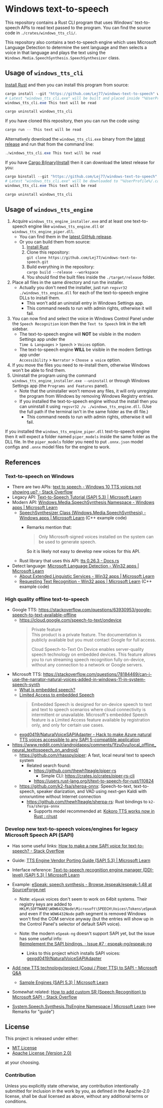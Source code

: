 # Windows text-to-speech

This repository contains a Rust CLI program that uses Windows' text-to-speech APIs to read text passed to the program. You can find the source code in `./crates/windows_tts_cli/`.

This repository also contains a text-to-speech engine which uses Microsoft Language Detection to determine the sent language and then selects a voice in that language and plays the text using the `Windows.Media.SpeechSynthesis.SpeechSynthesizer` class.

## Usage of `windows_tts_cli`

[Install Rust](https://www.rust-lang.org/tools/install) and then you can install this program from source:

```powershell
cargo install --git "https://github.com/Lej77/windows-text-to-speech" windows_tts_cli
# Latest "windows_tts_cli.exe" will be built and placed inside "%UserProfile%/.cargo/bin/"
windows_tts_cli.exe This text will be read

cargo uninstall windows_tts_cli
```

If you have cloned this repository, then you can run the code using:

```powershell
cargo run -- This text will be read
```

Alternatively download the `windows_tts_cli.exe` binary from the [latest release](https://github.com/Lej77/windows-text-to-speech/releases) and run that from the command line:

```powershell
./windows_tts_cli.exe This text will be read
```

If you have [Cargo B(inary)Install](https://github.com/cargo-bins/cargo-binstall) then it can download the latest release for you:

```powershell
cargo binstall --git "https://github.com/Lej77/windows-text-to-speech" windows_tts_cli
# Latest "windows_tts_cli.exe" will be downloaded to "%UserProfile%/.cargo/bin/"
windows_tts_cli.exe This text will be read

cargo uninstall windows_tts_cli
```

## Usage of `windows_tts_engine`

1. Acquire `windows_tts_engine_installer.exe` and at least one text-to-speech engine like `windows_tts_engine.dll` or `windows_tts_engine_piper.dll`.
   - You can find them in the [latest GitHub release](https://github.com/Lej77/windows-text-to-speech/releases).
   - Or you can build them from source:
     1. [Install Rust](https://www.rust-lang.org/tools/install)
     2. Clone this repository:\
        `git clone https://github.com/Lej77/windows-text-to-speech.git`
     3. Build everything in the repository:\
        `cargo build --release --workspace`
     4. You should find the built files inside the `./target/release` folder.
2. Place all files in the same directory and run the installer.
   - Actually you don't need the installer, just run `regsvr32 ./windows_tts_engine.dll` for each of the text-to-speech engine DLLs to install them.
     - This won't add an uninstall entry in Windows Settings app.
     - This command needs to run with admin rights, otherwise it will fail.
3. You can now find and select the voice in Windows Control Panel under the `Speech Recognition` icon then the `Text to Speech` link in the left sidebar.
   - The text-to-speech engine will **NOT** be visible in the modern Settings app under the\
      `Time & Languages` > `Speech` > `Voices` option.
   - The text-to-speech engine **WILL** be visible in the modern Settings app under\
     `Accessibility` > `Narrator` > `Choose a voice` option.
4. If you move the files you need to re-install them, otherwise Windows won't be able to find them.
5. Uninstall the program using the command `windows_tts_engine_installer.exe --uninstall` or through Windows Settings app (the `Programs and Features` panel).
   - Note that the uninstaller won't remove any files, it will only unregister the program from Windows by removing Windows Registry entries.
   - If you installed the text-to-speech engine without the install then you can uninstall it using `regsvr32 /u ./windows_tts_engine.dll`. (Use the full path if the terminal isn't in the same folder as the dll file.)
     - This command needs to run with admin rights, otherwise it will fail.

If you installed the `windows_tts_engine_piper.dll` text-to-speech engine then it will expect a folder named `piper_models` inside the same folder as the DLL file. In the `piper_models` folder you need to put `.onnx.json` model configs and `.onnx` model files for the engine to work.

## References

### Text-to-speech on Windows

- There are two APIs: [text to speech - Windows 10 TTS voices not showing up? - Stack
  Overflow](https://stackoverflow.com/questions/40406719/windows-10-tts-voices-not-showing-up/40427509#40427509)
- Legacy API: [Text-to-Speech Tutorial (SAPI 5.3) | Microsoft
  Learn](https://learn.microsoft.com/en-us/previous-versions/windows/desktop/ms720163(v=vs.85))
- Modern API: [Windows.Media.SpeechSynthesis Namespace - Windows apps | Microsoft
  Learn](https://learn.microsoft.com/en-us/uwp/api/windows.media.speechsynthesis?view=winrt-26100&redirectedfrom=MSDN)
  - [SpeechSynthesizer Class (Windows.Media.SpeechSynthesis) - Windows apps | Microsoft Learn](https://learn.microsoft.com/en-us/uwp/api/windows.media.speechsynthesis.speechsynthesizer?view=winrt-26100#examples) (C++ example code)
    - Remarks mention that:
      > Only Microsoft-signed voices installed on the system can be used to generate speech.

      So it is likely not easy to develop new voices for this API.
  - Rust library that uses this API: [tts 0.26.3 - Docs.rs](https://docs.rs/crate/tts/latest/source/src/backends/winrt.rs)
- Detect language: [Microsoft Language Detection - Win32 apps | Microsoft Learn](https://learn.microsoft.com/en-us/windows/win32/intl/microsoft-language-detection)
  - [About Extended Linguistic Services - Win32 apps | Microsoft Learn](https://learn.microsoft.com/pl-pl/windows/win32/intl/about-extended-linguistic-services)
  - [Requesting Text Recognition - Win32 apps | Microsoft Learn](https://learn.microsoft.com/pl-pl/windows/win32/intl/requesting-text-recognition) (C++ example code)

### High quality offline text-to-speech

- Google TTS: <https://stackoverflow.com/questions/63930953/google-speech-to-text-available-offline>
  - <https://cloud.google.com/speech-to-text/ondevice>
    > Private feature\
    > This product is a private feature. The documentation is publicly available but you must contact Google for full access.
    >
    > Cloud Speech-to-Text On Device enables server-quality speech technology on embedded devices. This feature allows you to run streaming speech recognition fully on-device, without any connection to a network or Google servers.
- Microsoft TTS: <https://stackoverflow.com/questions/78184469/can-i-use-the-narrator-natural-voices-added-in-windows-11-in-system-speech-synth>
  - [What is embedded speech?](https://learn.microsoft.com/en-us/azure/ai-services/speech-service/embedded-speech?tabs=windows-target%2Cjre&pivots=programming-language-csharp)
  - [Limited Access to embedded Speech](https://learn.microsoft.com/en-us/legal/cognitive-services/speech-service/embedded-speech/limited-access-embedded-speech?context=%2Fazure%2Fai-services%2Fspeech-service%2Fcontext%2Fcontext)
    > Embedded Speech is designed for on-device speech to text and text to speech scenarios where cloud connectivity is intermittent or unavailable. Microsoft's embedded Speech feature is a Limited Access feature available by registration only, and only for certain use cases.
  - [exgd0419/NaturalVoiceSAPIAdapter - Hack to make Azure natural TTS voices accessible to any SAPI 5-compatible application](https://github.com/gexgd0419/NaturalVoiceSAPIAdapter)
- <https://www.reddit.com/r/androidapps/comments/1fzu0vu/local_offline_neural_texttospeech_on_android/>
  - <https://github.com/rhasspy/piper>: A fast, local neural text to speech system
    - Related search found:
      - <https://github.com/thewh1teagle/piper-rs>
        - Simple CLI: <https://crates.io/crates/piper-rs-cli>
      - <https://users.rust-lang.org/t/text-to-speech-for-rust/110824>
  - <https://github.com/k2-fsa/sherpa-onnx>: Speech-to-text, text-to-speech, speaker diarization, and VAD using next-gen Kaldi with onnxruntime without Internet connection
    - <https://github.com/thewh1teagle/sherpa-rs>: Rust bindings to `k2-fsa/sherpa-onnx`
      - Supports model recommended at: [Kokoro TTS works now in Rust : r/rust](https://www.reddit.com/r/rust/comments/1i4kqmv/kokoro_tts_works_now_in_rust/)

### Develop new text-to-speech voices/engines for **legacy** Microsoft Speech API (SAPI)

- Has some useful links: [How to make a new SAPI voice for text-to-speech? - Stack Overflow](https://stackoverflow.com/questions/22881861/how-to-make-a-new-sapi-voice-for-text-to-speech)

- Guide: [TTS Engine Vendor Porting Guide (SAPI 5.3) | Microsoft Learn](https://learn.microsoft.com/en-us/previous-versions/windows/desktop/ms717037(v=vs.85)?redirectedfrom=MSDN)

- Interface reference: [Text-to-speech recognition engine manager (DDI-level) (SAPI 5.3) | Microsoft Learn](https://learn.microsoft.com/en-us/previous-versions/windows/desktop/ms717235(v=vs.85))

- Example: [eSpeak: speech synthesis - Browse /espeak/espeak-1.48 at SourceForge.net](https://sourceforge.net/projects/espeak/files/espeak/espeak-1.48/)

  - Note: `eSpeak` voices don't seem to work on 64bit systems. Their registry keys are added to `HKLM\SOFTWARE\WOW6432Node\Microsoft\SPEECH\Voices\Tokens\eSpeak` and even if the `WOW6432Node` path segment is removed Windows won't find the COM service anyway (but the entries will show up in the Control Panel's selector of default SAPI voice).

  - Note: the modern `eSpeak-ng` doesn't support SAPI yet, but the issue has some useful info:\
    [Reimplement the SAPI bindings. · Issue #7 · espeak-ng/espeak-ng](https://github.com/espeak-ng/espeak-ng/issues/7#issuecomment-2527109323)

    - Links to this project which installs SAPI voices: [gexgd0419/NaturalVoiceSAPIAdapter](https://github.com/gexgd0419/NaturalVoiceSAPIAdapter)

- [Add new TTS technology/project (Coqui / Piper TTS) to SAPI - Microsoft Q&A](https://learn.microsoft.com/en-us/answers/questions/1444682/add-new-tts-technology-project-(coqui-piper-tts)-t)

  - [Sample Engines (SAPI 5.3) | Microsoft Learn](https://learn.microsoft.com/en-us/previous-versions/windows/desktop/ms720179(v=vs.85))

- Somewhat related: [How to add custom SR (Speech Recognition) to Microsoft SAPI - Stack Overflow](https://stackoverflow.com/questions/16851914/how-to-add-custom-sr-speech-recognition-to-microsoft-sapi)

- [System.Speech.Synthesis.TtsEngine Namespace | Microsoft Learn](https://learn.microsoft.com/en-us/dotnet/api/system.speech.synthesis.ttsengine?view=net-9.0-pp) (see Remarks for "guide")

## License

This project is released under either:

- [MIT License](./LICENSE-MIT)
- [Apache License (Version 2.0)](./LICENSE-APACHE)

at your choosing.

### Contribution

Unless you explicitly state otherwise, any contribution intentionally
submitted for inclusion in the work by you, as defined in the Apache-2.0
license, shall be dual licensed as above, without any additional terms or
conditions.
